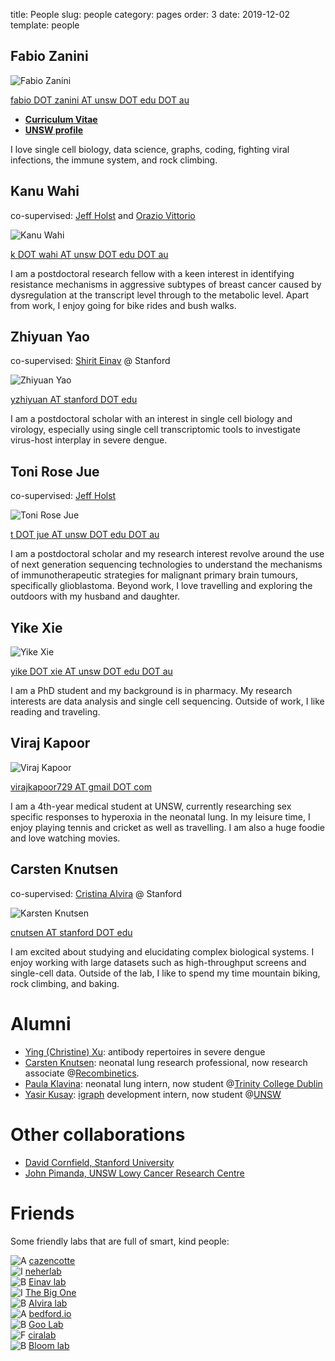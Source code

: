 title: People
slug: people
category: pages
order: 3
date: 2019-12-02
template: people

<div class="team-container">

<!--
<h1>Team</h1>
-->

<div class="team">

<div class="lab-member">

<h2>Fabio Zanini</h2>
<p><img alt="Fabio Zanini" src="../images/people/fabio_zanini.jpg"></p>
<p><a href="mailto:fabio.zanini@unsw.edu.au">fabio <span class="caps">DOT</span> zanini <span class="caps">AT</span> unsw <span class="caps">DOT</span> edu <span class="caps">DOT</span>&nbsp;au</a></p>
<ul>
<li><a href="../images/fabio_zanini_cv.pdf"><strong>Curriculum&nbsp;Vitae</strong></a></li>
<li><a href="https://research.unsw.edu.au/people/dr-fabio-zanini"><strong><span class="caps">UNSW</span>&nbsp;profile</strong></a></li>
</ul>
<p>I love single cell biology, data science, graphs, coding, fighting viral infections, the immune system, and rock&nbsp;climbing.</p>

</div>

<div class="lab-member">
<h2>Kanu&nbsp;Wahi</h2>
<p>co-supervised: <a href="https://medicalsciences.med.unsw.edu.au/people/associate-professor-jeff-holst">Jeff Holst</a> and <a href="https://www.ccia.org.au/molecular-targets-and-cancer-therapeutics/metal-targeted-therapy-and-immunology">Orazio Vittorio</a></p>
<p><img alt="Kanu Wahi" src="../images/people/kanu_wahi.jpg"></p>
<p><a href="mailto:k.wahi@unsw.edu.au">k <span class="caps">DOT</span> wahi <span class="caps">AT</span> unsw <span class="caps">DOT</span> edu <span class="caps">DOT</span> au</a></p>
<p>I am a postdoctoral research fellow with a keen interest in identifying resistance mechanisms in aggressive subtypes of breast cancer caused by dysregulation at the transcript level through to the metabolic level. Apart from work, I enjoy going for bike rides and bush walks.</p>
</div>

<div class="lab-member">
<h2>Zhiyuan&nbsp;Yao</h2>
<p>co-supervised: <a href="https://med.stanford.edu/einavlab/people.html">Shirit Einav</a> @&nbsp;Stanford</p>
<p><img alt="Zhiyuan Yao" src="../images/people/zhiyuan_yao.jpg"></p>
<p><a href="mailto:yzhiyuan@stanford.edu">yzhiyuan <span class="caps">AT</span> stanford <span class="caps">DOT</span>&nbsp;edu</a></p>
<p>I am a postdoctoral scholar with an interest in single cell biology and virology, especially using single cell transcriptomic tools
to investigate virus-host interplay in severe&nbsp;dengue.</p>
</div>

<div class="lab-member">
<h2>Toni Rose&nbsp;Jue</h2>
<p>co-supervised: <a href="https://medicalsciences.med.unsw.edu.au/people/associate-professor-jeff-holst">Jeff Holst</a></p>
<p><img alt="Toni Rose Jue" src="../images/people/toni_rose_jue.jpg"></p>
<p><a href="mailto:t.jue@unsw.edu.au">t <span class="caps">DOT</span> jue <span class="caps">AT</span> unsw <span class="caps">DOT</span> edu <span class="caps">DOT</span>&nbsp;au</a></p>
<p>I am a postdoctoral scholar and my research interest revolve around the use of next generation sequencing technologies
to understand the mechanisms of immunotherapeutic strategies for malignant primary brain tumours, specifically glioblastoma.
Beyond work, I love travelling and exploring the outdoors with my husband and&nbsp;daughter.</p>
</div>

<div class="lab-member">
<h2>Yike&nbsp;Xie</h2>
<p><img alt="Yike Xie" src="../images/people/yike_xie.jpg"></p>
<p><a href="mailto:yike.xie@unsw.edu.au">yike <span class="caps">DOT</span> xie <span class="caps">AT</span> unsw <span class="caps">DOT</span> edu <span class="caps">DOT</span>&nbsp;au</a></p>
<p>I am a PhD student and my background is in pharmacy. My research interests are data analysis and single cell sequencing.
Outside of work, I like reading and&nbsp;traveling.</p>
</div>


<div class="lab-member">
<h2>Viraj&nbsp;Kapoor</h2>
<p><img alt="Viraj Kapoor" src="../images/people/viraj_kapoor.jpg"></p>
<p><a href="mailto:virajkapoor729@gmail.com">virajkapoor729 <span class="caps">AT</span> gmail <span class="caps">DOT</span>&nbsp;com</a></p>
<p>I am a 4th-year medical student at <span class="caps">UNSW</span>, currently researching sex specific responses to hyperoxia in the neonatal lung. In my leisure time, I enjoy playing tennis and cricket as well as travelling. I am also a huge foodie and love watching&nbsp;movies. </p>
</div>

<div class="lab-member">
<h2>Carsten&nbsp;Knutsen</h2>
<p>co-supervised: <a href="https://med.stanford.edu/alviralab/about.html">Cristina Alvira</a> @&nbsp;Stanford</p>
<p><img alt="Karsten Knutsen" src="../images/people/carsten_knutsen.jpg"></p>
<p><a href="mailto:cknutsen@stanford.edu">cnutsen <span class="caps">AT</span> stanford <span class="caps">DOT</span>&nbsp;edu</a></p>
I am excited about studying and elucidating complex biological systems. I enjoy working with large datasets such as high-throughput screens and single-cell data. Outside of the lab, I like to spend my time mountain biking, rock climbing, and baking.<p>
</div>

</div>

</div>

<!--


# Principal Investigator
## Fabio Zanini
![Fabio Zanini]({static}/images/people/fabio_zanini.jpg)

[fabio DOT zanini AT unsw DOT edu DOT au](mailto:fabio.zanini@unsw.edu.au)

- [**Curriculum Vitae**]({static}/images/fabio_zanini_cv.pdf)
- [**UNSW profile**](https://research.unsw.edu.au/people/dr-fabio-zanini)

I love single cell biology, data science, fighting viral infections, the immune system, and rock climbing.

# Team
## Kanu Wahi
(co-supervised with [Jeff Holst](https://medicalsciences.med.unsw.edu.au/people/associate-professor-jeff-holst) at UNSW and [Orazio Vittorio](https://www.ccia.org.au/molecular-targets-and-cancer-therapeutics/metal-targeted-therapy-and-immunology) at CCIA)

![Kanu Wahi]({static}/images/people/kanu_wahi.jpg)

I am a postdoctoral research fellow with a keen interest in identifying resistance mechanisms in aggressive subtypes of breast cancer caused by dysregulation at the transcript level through to the metabolic level. Apart from work, I enjoy going for bike rides and bush walks.

## Zhiyuan Yao
(co-advised with [Shirit Einav](https://med.stanford.edu/einavlab/people.html) at Stanford)

![Zhiyuan Yao]({static}/images/people/zhiyuan_yao.jpg)

[yzhiyuan AT stanford DOT edu](mailto:yzhiyuan@stanford.edu)

I am a postdoctoral scholar with an interest in single cell biology and virology, especially using single cell transcriptomic tools
to investigate virus-host interplay in severe dengue.

## Toni Rose Jue
(co-advised with [Jeff Holst](https://medicalsciences.med.unsw.edu.au/people/associate-professor-jeff-holst) at UNSW)

![Toni Rose Jue]({static}/images/people/toni_rose_jue.jpg)

[t DOT jue AT unsw DOT edu DOT au](mailto:t.jue@unsw.edu.au)

I am a postdoctoral scholar and my research interest revolve around the use of next generation sequencing technologies
to understand the mechanisms of immunotherapeutic strategies for malignant primary brain tumours, specifically glioblastoma.
Beyond work, I love travelling and exploring the outdoors with my husband and daughter.

## Yike Xie
![Yike Xie]({static}/images/people/yike_xie.jpg)

[yike DOT xie AT unsw DOT edu DOT au](mailto:yike.xie@unsw.edu.au)

I am a PhD student and my background is in pharmacy. My research interests are data analysis and single cell sequencing.
Outside of work, I like reading and traveling.

## Viraj Kapoor
![Viraj Kapoor]({static}/images/people/viraj_kapoor.jpg)

[virajkapoor729 AT gmail DOT com](mailto:virajkapoor729@gmail.com)

I am a 4th-year medical student at UNSW, currently researching sex specific responses to hyperoxia in the neonatal lung. In my leisure time, I enjoy playing tennis and cricket as well as travelling. I am also a huge foodie and love watching movies. 

-->

# Alumni
- [Ying (Christine) Xu](mailto:yingxu0928@gmail.com): antibody repertoires in severe dengue
- [Carsten Knutsen](mailto:cknutsen@stanford.edu): neonatal lung research professional, now research associate @[Recombinetics](https://recombinetics.com/). 
- [Paula Klavina](mailto:klavinap@tcd.ie): neonatal lung intern, now student @[Trinity College Dublin](https://www.tcd.ie/Biochemistry/)
- [Yasir Kusay](mailto:y.kusay@student.unsw.edu.au): [igraph](https://igraph.org/) development intern, now student @[UNSW](https://www.unsw.edu.au/)

# Other collaborations
- [David Cornfield, Stanford University](http://med.stanford.edu/cornfieldlab/Home.html)
- [John Pimanda, UNSW Lowy Cancer Research Centre](https://powcs.med.unsw.edu.au/people/associate-professor-john-pimanda)

# Friends
Some friendly labs that are full of smart, kind people:

![A]({static}/images/logo/a.png) [cazencotte](https://cazencott.info/)</br>
![I]({static}/images/logo/i.png) [neherlab](https://neherlab.org)</br>
![B]({static}/images/logo/b.png) [Einav lab](http://med.stanford.edu/einavlab.html)</br>
![I]({static}/images/logo/i.png) [The Big One](https://quakelab.stanford.edu)</br>
![B]({static}/images/logo/b.png) [Alvira lab](http://med.stanford.edu/alviralab.html)</br>
![A]({static}/images/logo/a.png) [bedford.io](https://bedford.io/)</br>
![B]({static}/images/logo/b.png) [Goo Lab](https://research.fhcrc.org/goo/en.html)</br>
![F]({static}/images/logo/f.png) [ciralab](http://www.ciralab.rowland.harvard.edu/)</br>
![B]({static}/images/logo/b.png) [Bloom lab](https://research.fhcrc.org/bloom/en.html)</br>
